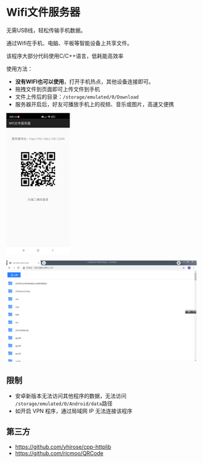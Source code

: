 # Wifi文件服务器

无需USB线，轻松传输手机数据。

通过Wifi在手机、电脑、平板等智能设备上共享文件。

该程序大部分代码使用C/C++语言，低耗能高效率

使用方法：

* **没有WIFI也可以使用**，打开手机热点，其他设备连接即可。
* 拖拽文件到页面即可上传文件到手机
* 文件上传后的目录：`/storage/emulated/0/Download`
* 服务器开启后，好友可播放手机上的视频、音乐或图片，高速又便携

<img src="images/1.jpg" width="33.333%">

![](images/2.jpg)

## 限制

* 安卓新版本无法访问其他程序的数据，无法访问 `/storage/emulated/0/Android/data`路径
* 如开启 VPN 程序，通过局域网 IP 无法连接该程序

## 第三方

* https://github.com/yhirose/cpp-httplib
* https://github.com/ricmoo/QRCode
